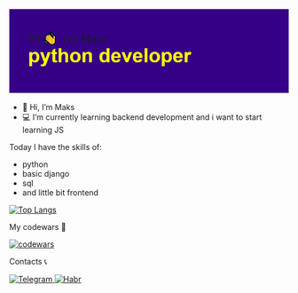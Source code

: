 <img src="https://raw.githubusercontent.com/xodiumx/xodiumx/main/header.png" alt="альтернативный текст">


- 👋 Hi, I’m Maks
- 💻 I’m currently learning backend development and i want to start learning JS

Today I have the skills of:
  - python
  - basic django
  - sql
  - and little bit frontend


[![Top Langs](https://github-readme-stats.vercel.app/api/top-langs/?username=xodiumx)](https://github.com/xodiumx/github-readme-stats)

My codewars 🙂

[![codewars](https://www.codewars.com/users/oxdium/badges/large)](https://www.codewars.com/users/oxdium) 

Contacts 📞

<div id="badges">
  <a href="https://t.me/maxalxeev">
    <img src="https://img.shields.io/badge/-telegram-blue" alt="Telegram"/>
  </a>
  <a href="https://career.habr.com/oxdium">
    <img src="https://img.shields.io/badge/-habr-orange" alt="Habr"/>
  </a>
</div>
